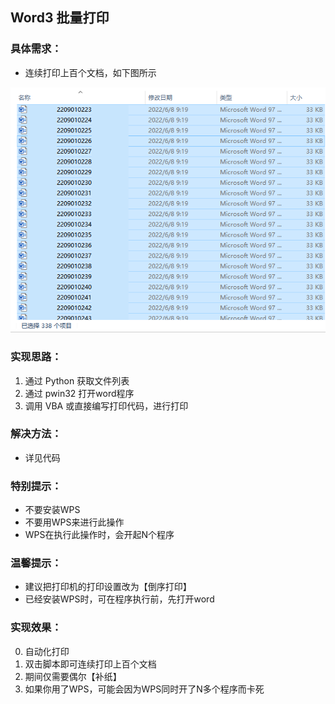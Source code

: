 ## Word3 批量打印

### 具体需求：
- 连续打印上百个文档，如下图所示

![批量打印.png](批量打印.png)

### 实现思路：
1. 通过 Python 获取文件列表
1. 通过 pwin32 打开word程序
1. 调用 VBA 或直接编写打印代码，进行打印

### 解决方法：
- 详见代码

### 特别提示：
- 不要安装WPS
- 不要用WPS来进行此操作
- WPS在执行此操作时，会开起N个程序

### 温馨提示：
- 建议把打印机的打印设置改为【倒序打印】
- 已经安装WPS时，可在程序执行前，先打开word

### 实现效果：
0. 自动化打印
1. 双击脚本即可连续打印上百个文档
2. 期间仅需要偶尔【补纸】
3. 如果你用了WPS，可能会因为WPS同时开了N多个程序而卡死

